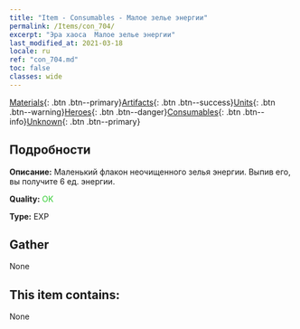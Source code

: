 ```yaml
---
title: "Item - Consumables - Малое зелье энергии"
permalink: /Items/con_704/
excerpt: "Эра хаоса  Малое зелье энергии"
last_modified_at: 2021-03-18
locale: ru
ref: "con_704.md"
toc: false
classes: wide
---
```

 [Materials](/ru/Items/){: .btn .btn--primary}[Artifacts](/ru/Items/Artifacts/){: .btn .btn--success}[Units](/ru/Items/Units/){: .btn .btn--warning}[Heroes](/ru/Items/Heroes/){: .btn .btn--danger}[Consumables](/ru/Items/Consumables/){: .btn .btn--info}[Unknown](/ru/Items/Unknown/){: .btn .btn--primary}

## Подробности
 **Описание:** Маленький флакон неочищенного зелья энергии. Выпив его, вы получите 6 ед. энергии.

 **Quality:** <span style="color: #32CD32">OK</span>

 **Type:** EXP

## Gather

  None

## This item contains:

  None

